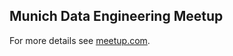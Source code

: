 ## Munich Data Engineering Meetup

For more details see [meetup.com](https://www.meetup.com/de-DE/data-engineering-munich/).
